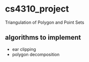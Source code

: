 # cs4310_project
Triangulation of Polygon and Point Sets

## algorithms to implement
- ear clipping
- polygon decomposition
